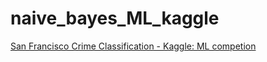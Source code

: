 # naive_bayes_ML_kaggle
[San Francisco Crime Classification - Kaggle: ML competion](https://www.kaggle.com/c/sf-crime)
